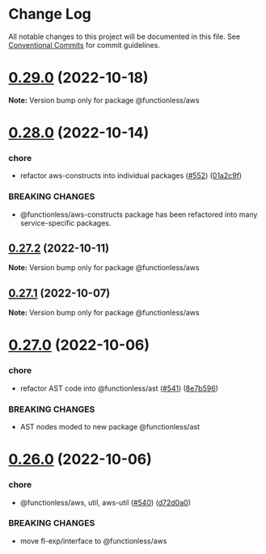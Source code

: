 # Change Log

All notable changes to this project will be documented in this file.
See [Conventional Commits](https://conventionalcommits.org) for commit guidelines.

# [0.29.0](https://github.com/functionless/functionless/compare/v0.28.5...v0.29.0) (2022-10-18)

**Note:** Version bump only for package @functionless/aws

# [0.28.0](https://github.com/functionless/functionless/compare/v0.27.4...v0.28.0) (2022-10-14)

### chore

- refactor aws-constructs into individual packages ([#552](https://github.com/functionless/functionless/issues/552)) ([01a2c9f](https://github.com/functionless/functionless/commit/01a2c9ff714e811f679ab25d9d62722e535eaf6b))

### BREAKING CHANGES

- @functionless/aws-constructs package has been refactored into many service-specific packages.

## [0.27.2](https://github.com/functionless/functionless/compare/v0.27.1...v0.27.2) (2022-10-11)

**Note:** Version bump only for package @functionless/aws

## [0.27.1](https://github.com/functionless/functionless/compare/v0.27.0...v0.27.1) (2022-10-07)

**Note:** Version bump only for package @functionless/aws

# [0.27.0](https://github.com/functionless/functionless/compare/v0.26.0...v0.27.0) (2022-10-06)

### chore

- refactor AST code into @functionless/ast ([#541](https://github.com/functionless/functionless/issues/541)) ([8e7b596](https://github.com/functionless/functionless/commit/8e7b5965f39dd3be195c70c7e1bde984afef8aab))

### BREAKING CHANGES

- AST nodes moded to new package @functionless/ast

# [0.26.0](https://github.com/functionless/functionless/compare/v0.25.1...v0.26.0) (2022-10-06)

### chore

- @functionless/aws, util, aws-util ([#540](https://github.com/functionless/functionless/issues/540)) ([d72d0a0](https://github.com/functionless/functionless/commit/d72d0a0c2c9e5b004bad170b022f268510ebb637))

### BREAKING CHANGES

- move fl-exp/interface to @functionless/aws

